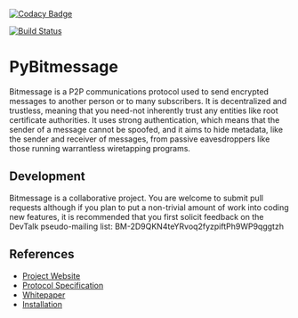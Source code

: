 [![Codacy Badge](https://api.codacy.com/project/badge/Grade/16ab2dd33ae74d12859f329163b58595)](https://www.codacy.com/app/sigoa/PyBitmessage?utm_source=github.com&utm_medium=referral&utm_content=sigoa/PyBitmessage&utm_campaign=badger)

[![Build Status](https://travis-ci.org/sigoa/PyBitmessage.svg?branch=master)](https://travis-ci.org/sigoa/PyBitmessage)

PyBitmessage
============

Bitmessage is a P2P communications protocol used to send encrypted messages to
another person or to many subscribers. It is decentralized and trustless,
meaning that you need-not inherently trust any entities like root certificate
authorities. It uses strong authentication, which means that the sender of a
message cannot be spoofed, and it aims to hide metadata, like the
sender and receiver of messages, from passive eavesdroppers like those running
warrantless wiretapping programs.


Development
----------
Bitmessage is a collaborative project. You are welcome to submit pull requests 
although if you plan to put a non-trivial amount of work into coding new
features, it is recommended that you first solicit feedback on the DevTalk
pseudo-mailing list:
BM-2D9QKN4teYRvoq2fyzpiftPh9WP9qggtzh


References
----------
* [Project Website](https://bitmessage.org)
* [Protocol Specification](https://bitmessage.org/wiki/Protocol_specification)
* [Whitepaper](https://bitmessage.org/bitmessage.pdf)
* [Installation](https://bitmessage.org/wiki/Compiling_instructions)
